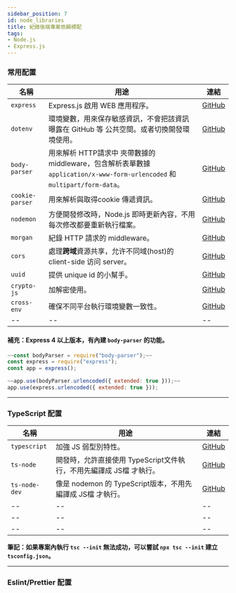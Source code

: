 ```yaml
---
sidebar_position: 7
id: node_libraries
title: 紀錄後端專案依賴標配
tags:
- Node.js
- Express.js
---
```


### 常用配置

|名稱            |用途|連結|
|--             |--|--|
|`express`      |Express.js 啟用 WEB 應用程序。|[GitHub](https://github.com/expressjs/express)|
|`dotenv`       |環境變數，用來保存敏感資訊，不會把該資訊曝露在 GitHub 等 公共空間。或者切換開發環境使用。|[GitHub](https://github.com/motdotla/dotenv)|
|`body-parser`  |用來解析 HTTP請求中 夾帶數據的 middleware，包含解析表單數據 `application/x-www-form-urlencoded` 和 `multipart/form-data`。|[GitHub](https://github.com/expressjs/body-parser)|
|`cookie-parser`|用來解析與取得cookie 傳遞資訊。|[GitHub](https://github.com/expressjs/cookie-parser)|
|`nodemon`      |方便開發修改時，Node.js 即時更新內容，不用每次修改都要重新執行檔案。|[GitHub](https://github.com/remy/nodemon)|
|`morgan`       |紀錄 HTTP 請求的 middleware。|[GitHub](https://github.com/expressjs/morgan)|
|`cors`         |處理**跨域**資源共享，允许不同域(host)的 client-side 访问 server。|[GitHub](https://github.com/expressjs/cors)|
|`uuid`         |提供 unique id 的小幫手。|[GitHub](https://github.com/uuidjs/uuid#readme)|
|`crypto-js`    |加解密使用。|[GitHub](https://github.com/brix/crypto-js)|
|`cross-env`    |確保不同平台執行環境變數一致性。|[GitHub](https://github.com/kentcdodds/cross-env)|
|--|--|--|

#### 補充：Express 4 以上版本，有內建 `body-parser` 的功能。

```js
~~const bodyParser = require("body-parser");~~
const express = require("express");
const app = express();

~~app.use(bodyParser.urlencoded({ extended: true }));~~
app.use(express.urlencoded({ extended: true }));
```

 
---

### TypeScript 配置

|名稱          |用途|連結|
|--           |--|--|
|`typescript` |加強 JS 弱型別特性。|[GitHub](https://github.com/Microsoft/TypeScript)|
|`ts-node`    |開發時，允許直接使用 TypeScript文件執行，不用先編譯成 JS檔 才執行。|[GitHub](https://github.com/TypeStrong/ts-node)|
|`ts-node-dev`|像是 nodemon 的 TypeScript版本，不用先編譯成 JS檔 才執行。|[GitHub](https://github.com/wclr/ts-node-dev)|
|--           |--|--|
|--           |--|--|
|--           |--|--|

**筆記：如果專案內執行 `tsc --init` 無法成功，可以嘗試 `npx tsc --init` 建立`tsconfig.json`。**

---

### Eslint/Prettier 配置


